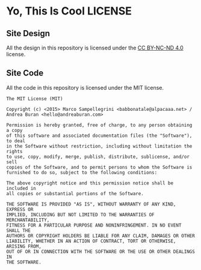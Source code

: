

# Yo, This Is Cool LICENSE

## Site Design

All the design in this repository is licensed under the [CC BY-NC-ND 4.0](http://creativecommons.org/licenses/by-nc-nd/4.0/) license.

## Site Code

All the code in this repository is licensed under the MIT license.

    The MIT License (MIT)

    Copyright (c) <2015> Marco Sampellegrini <babbonatale@alpacaaa.net> / Andrea Buran <hello@andreaburan.com>

    Permission is hereby granted, free of charge, to any person obtaining a copy
    of this software and associated documentation files (the "Software"), to deal
    in the Software without restriction, including without limitation the rights
    to use, copy, modify, merge, publish, distribute, sublicense, and/or sell
    copies of the Software, and to permit persons to whom the Software is
    furnished to do so, subject to the following conditions:

    The above copyright notice and this permission notice shall be included in
    all copies or substantial portions of the Software.

    THE SOFTWARE IS PROVIDED "AS IS", WITHOUT WARRANTY OF ANY KIND, EXPRESS OR
    IMPLIED, INCLUDING BUT NOT LIMITED TO THE WARRANTIES OF MERCHANTABILITY,
    FITNESS FOR A PARTICULAR PURPOSE AND NONINFRINGEMENT. IN NO EVENT SHALL THE
    AUTHORS OR COPYRIGHT HOLDERS BE LIABLE FOR ANY CLAIM, DAMAGES OR OTHER
    LIABILITY, WHETHER IN AN ACTION OF CONTRACT, TORT OR OTHERWISE, ARISING FROM,
    OUT OF OR IN CONNECTION WITH THE SOFTWARE OR THE USE OR OTHER DEALINGS IN
    THE SOFTWARE.
